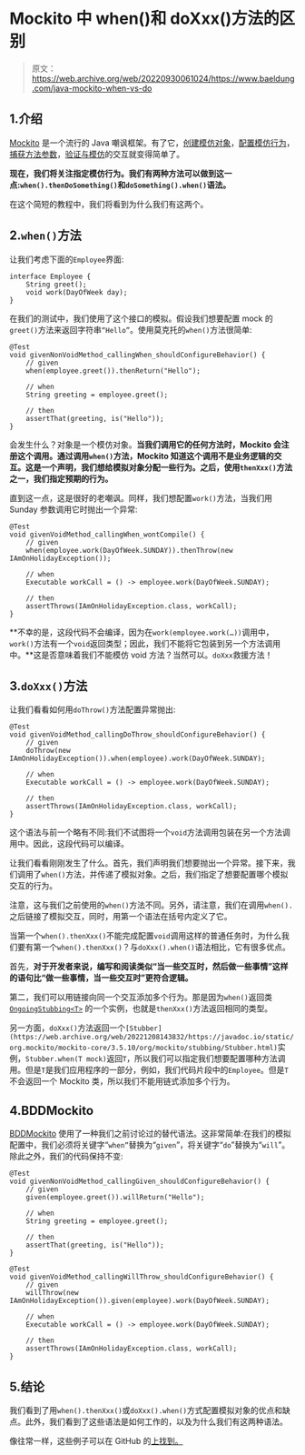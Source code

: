# Mockito 中 when()和 doXxx()方法的区别

> 原文：<https://web.archive.org/web/20220930061024/https://www.baeldung.com/java-mockito-when-vs-do>

## 1.介绍

[Mockito](/web/20221208143832/https://www.baeldung.com/mockito-series) 是一个流行的 Java 嘲讽框架。有了它，[创建模仿对象](/web/20221208143832/https://www.baeldung.com/mockito-mock-methods)，[配置模仿行为](/web/20221208143832/https://www.baeldung.com/mockito-behavior)，[捕获方法参数](/web/20221208143832/https://www.baeldung.com/mockito-argument-matchers)，[验证与模仿](/web/20221208143832/https://www.baeldung.com/mockito-verify)的交互就变得简单了。

**现在，我们将关注指定模仿行为。我们有两种方法可以做到这一点:`when().thenDoSomething()`和`doSomething().when()`语法。**

在这个简短的教程中，我们将看到为什么我们有这两个。

## 2.`when()`方法

让我们考虑下面的`Employee`界面:

```
interface Employee {
    String greet();
    void work(DayOfWeek day);
}
```

在我们的测试中，我们使用了这个接口的模拟。假设我们想要配置 mock 的`greet()`方法来返回字符串`“Hello”`。使用莫克托的`when()`方法很简单:

```
@Test
void givenNonVoidMethod_callingWhen_shouldConfigureBehavior() {
    // given
    when(employee.greet()).thenReturn("Hello");

    // when
    String greeting = employee.greet();

    // then
    assertThat(greeting, is("Hello"));
}
```

会发生什么？对象是一个模仿对象。**当我们调用它的任何方法时，Mockito 会注册这个调用。通过调用`when()`方法，Mockito 知道这个调用不是业务逻辑的交互。这是一个声明，我们想给模拟对象分配一些行为。之后，使用`thenXxx()`方法之一，我们指定预期的行为。**

直到这一点，这是很好的老嘲讽。同样，我们想配置`work()`方法，当我们用 Sunday 参数调用它时抛出一个异常:

```
@Test
void givenVoidMethod_callingWhen_wontCompile() {
    // given
    when(employee.work(DayOfWeek.SUNDAY)).thenThrow(new IAmOnHolidayException());

    // when
    Executable workCall = () -> employee.work(DayOfWeek.SUNDAY);

    // then
    assertThrows(IAmOnHolidayException.class, workCall);
}
```

**不幸的是，这段代码不会编译，因为在`work(employee.work(…))`调用中，`work()`方法有一个`void`返回类型；因此，我们不能将它包装到另一个方法调用中。**这是否意味着我们不能模仿 void 方法？当然可以。`doXxx`救援方法！

## 3.`doXxx()`方法

让我们看看如何用`doThrow()`方法配置异常抛出:

```
@Test
void givenVoidMethod_callingDoThrow_shouldConfigureBehavior() {
    // given
    doThrow(new IAmOnHolidayException()).when(employee).work(DayOfWeek.SUNDAY);

    // when
    Executable workCall = () -> employee.work(DayOfWeek.SUNDAY);

    // then
    assertThrows(IAmOnHolidayException.class, workCall);
}
```

这个语法与前一个略有不同:我们不试图将一个`void`方法调用包装在另一个方法调用中。因此，这段代码可以编译。

让我们看看刚刚发生了什么。首先，我们声明我们想要抛出一个异常。接下来，我们调用了`when()`方法，并传递了模拟对象。之后，我们指定了想要配置哪个模拟交互的行为。

注意，这与我们之前使用的`when()`方法不同。另外，请注意，我们在调用`when().`之后链接了模拟交互，同时，用第一个语法在括号内定义了它。

当第一个`when().thenXxx()`不能完成配置`void`调用这样的普通任务时，为什么我们要有第一个`when().thenXxx()`？与`doXxx().when()`语法相比，它有很多优点。

首先，**对于开发者来说，编写和阅读类似“当一些交互时，然后做一些事情”这样的语句比“做一些事情，当一些交互时”更符合逻辑。**

第二，我们可以用链接向同一个交互添加多个行为。那是因为`when()`返回类 [`OngoingStubbing<T>`](https://web.archive.org/web/20221208143832/https://javadoc.io/static/org.mockito/mockito-core/3.5.10/org/mockito/stubbing/OngoingStubbing.html) 的一个实例，也就是`thenXxx()`方法返回相同的类型。

另一方面，`doXxx()`方法返回一个`[Stubber](https://web.archive.org/web/20221208143832/https://javadoc.io/static/org.mockito/mockito-core/3.5.10/org/mockito/stubbing/Stubber.html)`实例，`Stubber.when(T mock)`返回`T`，所以我们可以指定我们想要配置哪种方法调用。但是`T`是我们应用程序的一部分，例如，我们代码片段中的`Employee`。但是`T`不会返回一个 Mockito 类，所以我们不能用链式添加多个行为。

## 4.BDDMockito

[BDDMockito](/web/20221208143832/https://www.baeldung.com/bdd-mockito) 使用了一种我们之前讨论过的替代语法。这非常简单:在我们的模拟配置中，我们必须将关键字“`when”`替换为“`given`”，将关键字“`do`”替换为“`will`”。除此之外，我们的代码保持不变:

```
@Test
void givenNonVoidMethod_callingGiven_shouldConfigureBehavior() {
    // given
    given(employee.greet()).willReturn("Hello");

    // when
    String greeting = employee.greet();

    // then
    assertThat(greeting, is("Hello"));
}

@Test
void givenVoidMethod_callingWillThrow_shouldConfigureBehavior() {
    // given
    willThrow(new IAmOnHolidayException()).given(employee).work(DayOfWeek.SUNDAY);

    // when
    Executable workCall = () -> employee.work(DayOfWeek.SUNDAY);

    // then
    assertThrows(IAmOnHolidayException.class, workCall);
}
```

## 5.结论

我们看到了用`when().thenXxx()`或`doXxx().when()`方式配置模拟对象的优点和缺点。此外，我们看到了这些语法是如何工作的，以及为什么我们有这两种语法。

像往常一样，这些例子可以在 GitHub 的[上找到。](https://web.archive.org/web/20221208143832/https://github.com/eugenp/tutorials/tree/master/testing-modules/mockito)